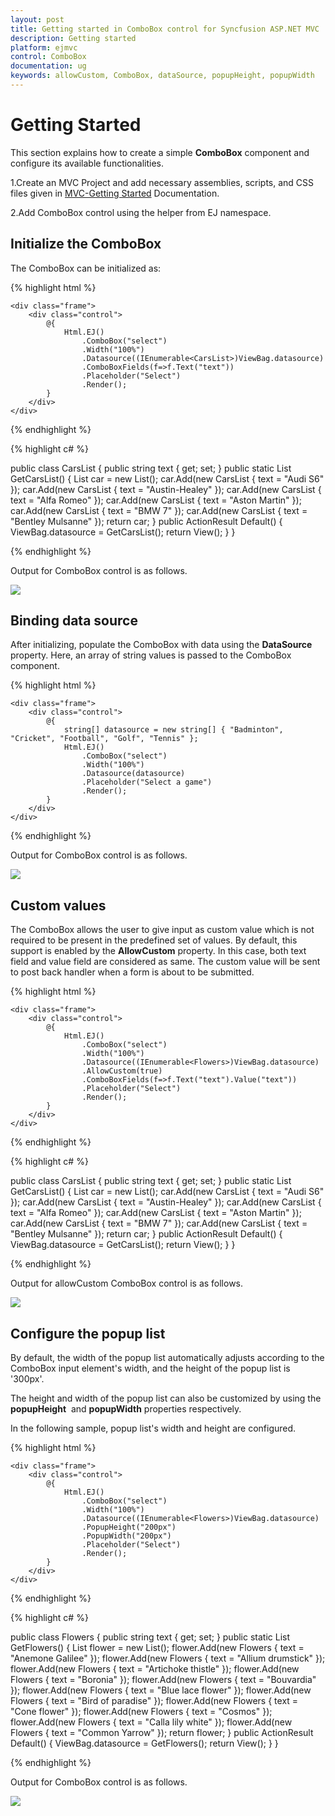 ```yaml
---
layout: post
title: Getting started in ComboBox control for Syncfusion ASP.NET MVC
description: Getting started
platform: ejmvc
control: ComboBox
documentation: ug
keywords: allowCustom, ComboBox, dataSource, popupHeight, popupWidth
---
```


# Getting Started

This section explains how to create a simple **ComboBox** component and configure its available functionalities.

1.Create an MVC Project and add necessary assemblies, scripts, and CSS files given in [MVC-Getting Started](http://help.syncfusion.com/aspnetmvc/getting-started#manual-integration-of-syncfusion-mvc-components-into-newexisting-mvc-applications) Documentation.

2.Add ComboBox control using the helper from EJ namespace.


## Initialize the ComboBox

The ComboBox can be initialized as:


{% highlight html %}

    <div class="frame">
        <div class="control">
            @{
                Html.EJ()
                    .ComboBox("select")
                    .Width("100%")
                    .Datasource((IEnumerable<CarsList>)ViewBag.datasource)
                    .ComboBoxFields(f=>f.Text("text"))
                    .Placeholder("Select")
                    .Render();
            }
        </div>
    </div>

{% endhighlight %}

{% highlight c# %}

public class CarsList
    {
        public string text { get; set; }
        public static List<CarsList> GetCarsList()
        {
           List<CarsList> car = new List<CarsList>();
            car.Add(new CarsList { text = "Audi S6" });
            car.Add(new CarsList { text = "Austin-Healey" });
            car.Add(new CarsList { text = "Alfa Romeo" });
            car.Add(new CarsList { text = "Aston Martin" });
            car.Add(new CarsList { text = "BMW 7" });
            car.Add(new CarsList { text = "Bentley Mulsanne" });
            return car;
        }
        public ActionResult Default()
        {
            ViewBag.datasource = GetCarsList();
            return View();
        }
    }

{% endhighlight %}

Output for ComboBox control is as follows.


![](Combobox_getting_started_images/Getting-Started.png)


## Binding data source

After initializing, populate the ComboBox with data using the **DataSource** property. Here, an array of string values is passed to the ComboBox component.


{% highlight html %}

    <div class="frame">
        <div class="control">
            @{
                string[] datasource = new string[] { "Badminton", "Cricket", "Football", "Golf", "Tennis" };
                Html.EJ()
                    .ComboBox("select")
                    .Width("100%")
                    .Datasource(datasource)
                    .Placeholder("Select a game")
                    .Render();
            }
        </div>
    </div>

{% endhighlight %}

Output for ComboBox control is as follows.


![](Combobox_getting_started_images/Getting-Started1.png)


## Custom values

The ComboBox allows the user to give input as custom value which is not required to be present in the predefined set of values. By default, this support is enabled by the **AllowCustom** property. In this case, both text field and value field are considered as same. The custom value will be sent to post back handler when a form is about to be submitted.


{% highlight html %}

    <div class="frame">
        <div class="control">
            @{
                Html.EJ()
                    .ComboBox("select")
                    .Width("100%")
                    .Datasource((IEnumerable<Flowers>)ViewBag.datasource)
                    .AllowCustom(true)
                    .ComboBoxFields(f=>f.Text("text").Value("text"))
                    .Placeholder("Select")
                    .Render();
            }
        </div>
    </div>

{% endhighlight %}

{% highlight c# %}

public class CarsList
    {
        public string text { get; set; }
        public static List<CarsList> GetCarsList()
        {
           List<CarsList> car = new List<CarsList>();
            car.Add(new CarsList { text = "Audi S6" });
            car.Add(new CarsList { text = "Austin-Healey" });
            car.Add(new CarsList { text = "Alfa Romeo" });
            car.Add(new CarsList { text = "Aston Martin" });
            car.Add(new CarsList { text = "BMW 7" });
            car.Add(new CarsList { text = "Bentley Mulsanne" });
            return car;
        }
        public ActionResult Default()
        {
            ViewBag.datasource = GetCarsList();
            return View();
        }
    }

{% endhighlight %}


Output for allowCustom ComboBox control is as follows.


![](Combobox_getting_started_images/Combobox_data_binding_img1.png) 


## Configure the popup list

By default, the width of the popup list automatically adjusts according to the ComboBox input element's width, and the height of the popup list is '300px'.

The height and width of the popup list can also be customized by using the **popupHeight** &nbsp;and **popupWidth** properties respectively.

In the following sample, popup list's width and height are configured.


{% highlight html %}

    <div class="frame">
        <div class="control">
            @{
                Html.EJ()
                    .ComboBox("select")
                    .Width("100%")
                    .Datasource((IEnumerable<Flowers>)ViewBag.datasource)
                    .PopupHeight("200px")
                    .PopupWidth("200px")
                    .Placeholder("Select")
                    .Render();
            }
        </div>
    </div>

{% endhighlight %}

{% highlight c# %}

public class Flowers
    {
        public string text { get; set; }
        public static List<Flowers> GetFlowers()
        {
            List<Flowers> flower = new List<Flowers>();
            flower.Add(new Flowers { text = "Anemone Galilee" });
            flower.Add(new Flowers { text = "Allium drumstick" });
            flower.Add(new Flowers { text = "Artichoke thistle" });
            flower.Add(new Flowers { text = "Boronia" });
            flower.Add(new Flowers { text = "Bouvardia" });
            flower.Add(new Flowers { text = "Blue lace flower" });
            flower.Add(new Flowers { text = "Bird of paradise" });
            flower.Add(new Flowers { text = "Cone flower" });
            flower.Add(new Flowers { text = "Cosmos" });
            flower.Add(new Flowers { text = "Calla lily white" });
            flower.Add(new Flowers { text = "Common Yarrow" });
            return flower;
        }
        public ActionResult Default()
        {
            ViewBag.datasource = GetFlowers();
            return View();
        }
    }

{% endhighlight %}

Output for ComboBox control is as follows.


![](Combobox_getting_started_images/popup.png)

